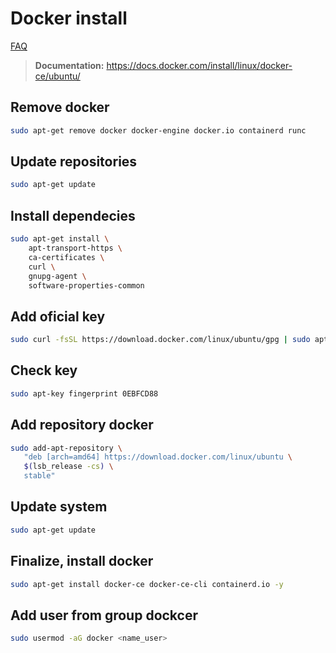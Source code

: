 # Docker install

[FAQ](../FAQ.md)

> **Documentation:** https://docs.docker.com/install/linux/docker-ce/ubuntu/

## Remove docker

```bash
sudo apt-get remove docker docker-engine docker.io containerd runc
```

## Update repositories

```bash
sudo apt-get update
```

## Install dependecies

```bash
sudo apt-get install \
    apt-transport-https \
    ca-certificates \
    curl \
    gnupg-agent \
    software-properties-common
```

## Add oficial key

```bash
sudo curl -fsSL https://download.docker.com/linux/ubuntu/gpg | sudo apt-key add -
```

## Check key

```bash
sudo apt-key fingerprint 0EBFCD88
```

## Add repository docker

```bash
sudo add-apt-repository \
   "deb [arch=amd64] https://download.docker.com/linux/ubuntu \
   $(lsb_release -cs) \
   stable"
```

## Update system

```bash
sudo apt-get update
```

## Finalize, install docker

```bash
sudo apt-get install docker-ce docker-ce-cli containerd.io -y
```

## Add user from group dockcer

```bash
sudo usermod -aG docker <name_user>
```
